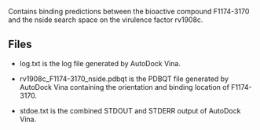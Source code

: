 Contains binding predictions between the bioactive compound F1174-3170 and the nside search space on the virulence factor rv1908c.

## Files

- log.txt is the log file generated by AutoDock Vina.

- rv1908c_F1174-3170_nside.pdbqt is the PDBQT file generated by AutoDock Vina containing the orientation and binding location of F1174-3170.

- stdoe.txt is the combined STDOUT and STDERR output of AutoDock Vina.


